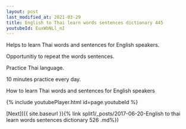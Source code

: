 ```yaml
---
layout: post
last_modified_at: 2021-03-29
title: English to Thai learn words sentences dictionary 445 
youtubeId: EuxWbNLl_nI
---
```

 
 
Helps to learn Thai words and sentences for English speakers.

Opportunitiy to repeat the words sentences. 

Practice Thai language. 
 
10 minutes practice every day. 
 
How to learn Thai words and sentences for English speakers 
 
{% include youtubePlayer.html id=page.youtubeId %}
 
 
[Next]({{ site.baseurl }}{% link  split1/_posts/2017-06-20-English to thai learn words sentences dictionary 526 .md%})
 
